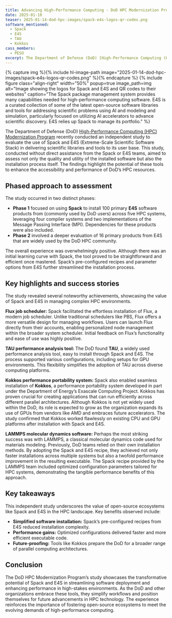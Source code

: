 ```yaml
---
title: Advancing High-Performance Computing - DoD HPC Modernization Program Uses Spack and E4S
date: 2025-01-10
teaser: 2025-01-14-dod-hpc-images/spack-e4s-logos-qr-codes.png
software_mentioned:
  - Spack
  - E4S
  - TAU
  - Kokkos
cass_members: 
  - PESO
excerpt: The Department of Defense (DoD) [High-Performance Computing (HPC) Modernization Program](https://www.hpc.mil/) recently conducted an independent study to evaluate the use of Spack and E4S (Extreme-Scale Scientific Software Stack) in delivering scientific libraries and tools to its user base. This study, conducted without direct assistance from the Spack or E4S teams, aimed to assess not only the quality and utility of the installed software but also the installation process itself. The findings highlight the potential of these tools to enhance the accessibility and performance of DoD’s HPC resources.
---
```

{% capture img %}{% include hl-image-path image="2025-01-14-dod-hpc-images/spack-e4s-logos-qr-codes.png" %}{% endcapture %}
{% include figure class="align-right" width="50%" popup=true image_path=img alt="Image showing the logos for Spack and E4S and QR codes to their websites" caption="The Spack package management system provides many capabilities needed for high-performance computing software.  E4S is a curated collection of some of the latest open-source software libraries and tools for addressing scientific problems using AI and modeling and simulation, particularly focused on utilizing AI accelerators to advance scientific discovery.  E4S relies up Spack to manage its portfolio." %}

The Department of Defense (DoD) [High-Performance Computing (HPC) Modernization Program](https://www.hpc.mil/) recently conducted an independent study to evaluate the use of Spack and E4S (Extreme-Scale Scientific Software Stack) in delivering scientific libraries and tools to its user base. This study, conducted without direct assistance from the Spack or E4S teams, aimed to assess not only the quality and utility of the installed software but also the installation process itself. The findings highlight the potential of these tools to enhance the accessibility and performance of DoD’s HPC resources.

## Phased approach to assessment

The study occurred in two distinct phases:
- **Phase 1** focused on using **Spack** to install 100 primary **E4S** software products from (commonly used by DoD users) across five HPC systems, leveraging four compiler systems and two implementations of the Message Passing Interface (MPI). Dependencies for these products were also included.
- **Phase 2** involved a deeper evaluation of 16 primary products from E4S that are widely used by the DoD HPC community.

The overall experience was overwhelmingly positive. Although there was an initial learning curve with Spack, the tool proved to be straightforward and efficient once mastered. Spack’s pre-configured recipes and parameter options from E4S further streamlined the installation process.

## Key highlights and success stories
The study revealed several noteworthy achievements, showcasing the value of Spack and E4S in managing complex HPC environments.

**Flux job scheduler:**
Spack facilitated the effortless installation of Flux, a modern job scheduler. Unlike traditional schedulers like PBS, Flux offers a more versatile design for managing workflows. Users can launch Flux directly from their accounts, enabling personalized node management within the broader system scheduler. Initial feedback on Flux’s functionality and ease of use was highly positive.


**TAU performance analysis tool:**
The DoD found **TAU**, a widely used performance analysis tool, easy to install through Spack and E4S. The process supported various configurations, including setups for GPU environments. This flexibility simplifies the adoption of TAU across diverse computing platforms.

**Kokkos performance portability system:**
Spack also enabled seamless installation of **Kokkos**, a performance portability system developed in part under the Department of Energy’s Exascale Computing Project. Kokkos has proven crucial for creating applications that can run efficiently across different parallel architectures.  Although Kokkos is not yet widely used within the DoD, its role is expected to grow as the organization expands its use of GPUs from vendors like AMD and embraces future accelerators. The study confirmed that Kokkos worked flawlessly on existing CPU and GPU platforms after installation with Spack and E4S.

**LAMMPS molecular dynamics software:**
Perhaps the most striking success was with LAMMPS, a classical molecular dynamics code used for materials modeling. Previously, DoD teams relied on their own installation methods. By adopting the Spack and E4S recipe, they achieved not only faster installations across multiple systems but also a twofold performance improvement in the resulting executable. The Spack recipe provided by the LAMMPS team included optimized configuration parameters tailored for HPC systems, demonstrating the tangible performance benefits of this approach.

## Key takeaways
This independent study underscores the value of open-source ecosystems like Spack and E4S in the HPC landscape. Key benefits observed include:
- **Simplified software installation:** Spack’s pre-configured recipes from E4S reduced installation complexity.
- **Performance gains:** Optimized configurations delivered faster and more efficient executable code.
- **Future-proofing:** Tools like Kokkos prepare the DoD for a broader range of parallel computing architectures.

## Conclusion
The DoD HPC Modernization Program’s study showcases the transformative potential of Spack and E4S in streamlining software deployment and enhancing performance in high-stakes environments. As the DoD and other organizations embrace these tools, they simplify workflows and position themselves for future advancements in HPC technology. The experience reinforces the importance of fostering open-source ecosystems to meet the evolving demands of high-performance computing.